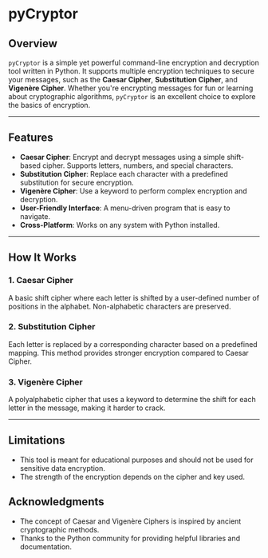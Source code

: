 # pyCryptor

## Overview

`pyCryptor` is a simple yet powerful command-line encryption and decryption tool written in Python. It supports multiple encryption techniques to secure your messages, such as the **Caesar Cipher**, **Substitution Cipher**, and **Vigenère Cipher**. Whether you're encrypting messages for fun or learning about cryptographic algorithms, `pyCryptor` is an excellent choice to explore the basics of encryption.

---

## Features

- **Caesar Cipher**: Encrypt and decrypt messages using a simple shift-based cipher. Supports letters, numbers, and special characters.
- **Substitution Cipher**: Replace each character with a predefined substitution for secure encryption.
- **Vigenère Cipher**: Use a keyword to perform complex encryption and decryption.
- **User-Friendly Interface**: A menu-driven program that is easy to navigate.
- **Cross-Platform**: Works on any system with Python installed.

---

## How It Works
### 1. Caesar Cipher
A basic shift cipher where each letter is shifted by a user-defined number of positions in the alphabet. Non-alphabetic characters are preserved.

### 2. Substitution Cipher
Each letter is replaced by a corresponding character based on a predefined mapping. This method provides stronger encryption compared to Caesar Cipher.

### 3. Vigenère Cipher
A polyalphabetic cipher that uses a keyword to determine the shift for each letter in the message, making it harder to crack.

---

## Limitations
- This tool is meant for educational purposes and should not be used for sensitive data encryption.
- The strength of the encryption depends on the cipher and key used.

## Acknowledgments
- The concept of Caesar and Vigenère Ciphers is inspired by ancient cryptographic methods.
- Thanks to the Python community for providing helpful libraries and documentation.
